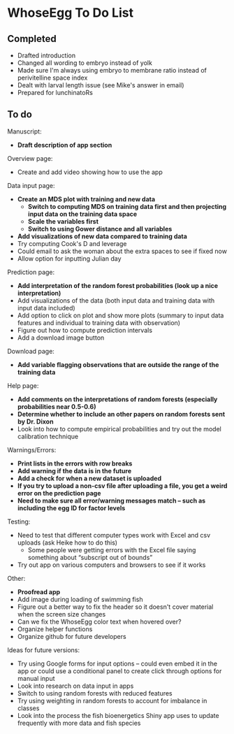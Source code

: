 
# WhoseEgg To Do List

## Completed

- Drafted introduction
- Changed all wording to embryo instead of yolk
- Made sure I'm always using embryo to membrane ratio instead of perivitelline space index
- Dealt with larval length issue (see Mike's answer in email)
- Prepared for lunchinatoRs

## To do

Manuscript:
  
- **Draft description of app section**

Overview page:

- Create and add video showing how to use the app

Data input page:

- **Create an MDS plot with training and new data**
  - **Switch to computing MDS on training data first and then projecting input data on the training data space**
  - **Scale the variables first**
  - **Switch to using Gower distance and all variables**
- **Add visualizations of new data compared to training data**
- Try computing Cook's D and leverage
- Could email to ask the woman about the extra spaces to see if fixed now
- Allow option for inputting Julian day

Prediction page:

- **Add interpretation of the random forest probabilities (look up a nice interpretation)**
- Add visualizations of the data (both input data and training data with input data included)
- Add option to click on plot and show more plots (summary to input data features and individual to training data with observation)
- Figure out how to compute prediction intervals
- Add a download image button

Download page:

- **Add variable flagging observations that are outside the range of the training data**

Help page:

- **Add comments on the interpretations of random forests (especially probabilities near 0.5-0.6)**
- **Determine whether to include an other papers on random forests sent by Dr. Dixon**
- Look into how to compute empirical probabilities and try out the model calibration technique

Warnings/Errors:

- **Print lists in the errors with row breaks**
- **Add warning if the data is in the future**
- **Add a check for when a new dataset is uploaded**
- **If you try to upload a non-csv file after uploading a file, you get a weird error on the prediction page**
- **Need to make sure all error/warning messages match – such as including the egg ID for factor levels**

Testing:
  
- Need to test that different computer types work with Excel and csv uploads (ask Heike how to do this)
    - Some people were getting errors with the Excel file saying something about “subscript out of bounds”
- Try out app on various computers and browsers to see if it works

Other:
  
- **Proofread app**
- Add image during loading of swimming fish
- Figure out a better way to fix the header so it doesn't cover material when the screen size changes
- Can we fix the WhoseEgg color text when hovered over?
- Organize helper functions
- Organize github for future developers

Ideas for future versions: 

- Try using Google forms for input options – could even embed it in the app or could use a conditional panel to create click through options for manual input
- Look into research on data input in apps
- Switch to using random forests with reduced features
- Try using weighting in random forests to account for imbalance in classes
- Look into the process the fish bioenergetics Shiny app uses to update frequently with more data and fish species
